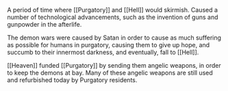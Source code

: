 A period of time where [[Purgatory]] and [[Hell]] would skirmish. Caused a number of technological advancements, such as the invention of guns and gunpowder in the afterlife.

The demon wars were caused by Satan in order to cause as much suffering as possible for humans in purgatory, causing them to give up hope, and succumb to their innermost darkness, and eventually, fall to [[Hell]].

[[Heaven]] funded [[Purgatory]] by sending them angelic weapons, in order to keep the demons at bay. Many of these angelic weapons are still used and refurbished today by Purgatory residents.